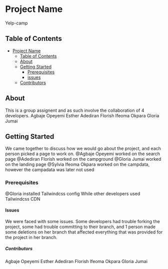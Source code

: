 # Project Name

 Yelp-camp

## Table of Contents

- [Project Name](#project-name)
  - [Table of Contents](#table-of-contents)
  - [About](#about)
  - [Getting Started](#getting-started)
    - [Prerequisites](#prerequisites)
    - [issues](#issues)
  - [Contributors](#contributors)

## About

This is a group assignent and as such involve the collaboration of 4 developers.
Agbaje Opeyemi Esther
Adediran Florish
Ifeoma Okpara
Gloria Jumai

## Getting Started

We came together to discuss how we would go about the project, and each person picked a page to work on.
@Agbaje Opeyemi worked on the search page
@Adediran Florish worked on the campground
@Gloria Jumai worked on the landing page
@Sylvia Ifeoma Okpara worked on the campdata, however the campadata was later not used

### Prerequisites

@Gloria installed Tailwindcss config
While other developers used Tailwindcss CDN

#### Issues

We were faced with some issues. Some developers had trouble forking the project, some had trouble committing to their branch, and 1 person made some deletions on her branch that affected everything that was provided for the project in her branch.

##### Contributors

Agbaje Opeyemi Esther
Adediran Florish
Ifeoma Okpara
Gloria Jumai